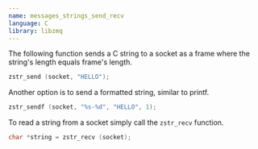 ```yaml
---
name: messages_strings_send_recv
language: C
library: libzmq
---
```


The following function sends a C string to a socket as a frame where the
string's length equals frame's length.

```c
zstr_send (socket, "HELLO");
```

Another option is to send a formatted string, similar to printf.

```c
zstr_sendf (socket, "%s-%d", "HELLO", 1);
```

To read a string from a socket simply call the `zstr_recv` function.

```c
char *string = zstr_recv (socket);
```
